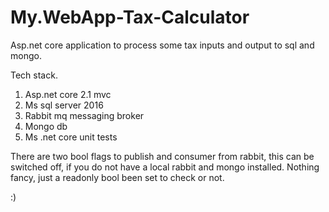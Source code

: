 # My.WebApp-Tax-Calculator
Asp.net core application to process some tax inputs and output to sql and mongo.

Tech stack.
1. Asp.net core 2.1 mvc 
2. Ms sql server 2016
3. Rabbit mq messaging broker
4. Mongo db
5. Ms .net core unit tests

There are two bool flags to publish and consumer from rabbit, this can be switched off, if you do not have a local rabbit and mongo installed.
Nothing fancy, just a readonly bool been set to check or not.

:)
